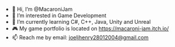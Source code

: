 - 👋 Hi, I’m @MacaroniJam
- 👀 I’m interested in Game Development 
- 🌱 I’m currently learning C#, C++, Java, Unity and Unreal
- 🎮 My game portfolio is located on https://macaroni-jam.itch.io/
- 📫 Reach me by email: joeljhenry28012004@gmail.com 

<!---
MacaroniJam/MacaroniJam is a ✨ special ✨ repository because its `README.md` (this file) appears on your GitHub profile.
You can click the Preview link to take a look at your changes.
--->
